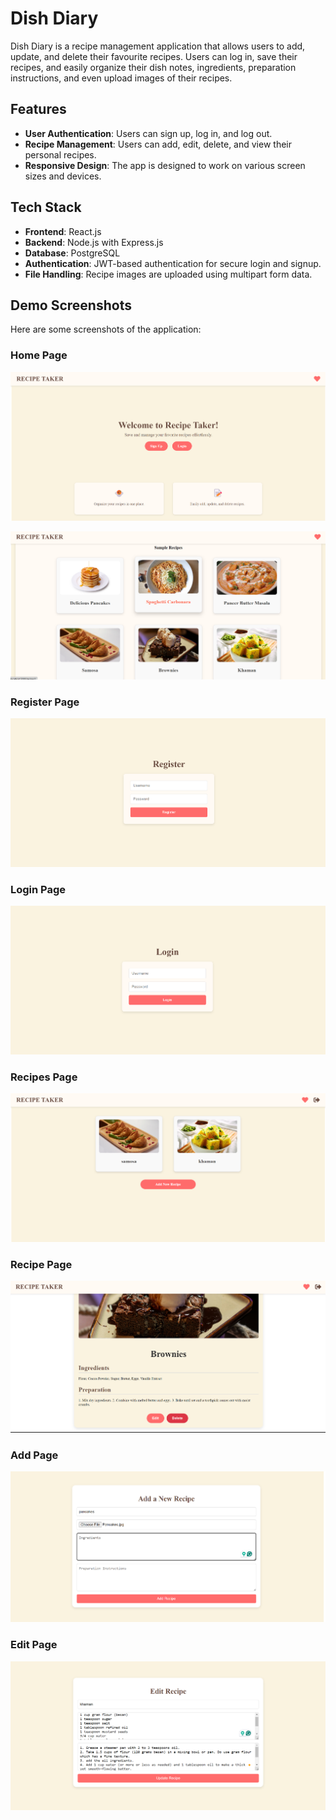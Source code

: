 # Dish Diary

Dish Diary is a recipe management application that allows users to add, update, and delete their favourite recipes. Users can log in, save their recipes, and easily organize their dish notes, ingredients, preparation instructions, and even upload images of their recipes. 

## Features

- **User Authentication**: Users can sign up, log in, and log out.
- **Recipe Management**: Users can add, edit, delete, and view their personal recipes.
- **Responsive Design**: The app is designed to work on various screen sizes and devices.

## Tech Stack

- **Frontend**: React.js
- **Backend**: Node.js with Express.js
- **Database**: PostgreSQL
- **Authentication**: JWT-based authentication for secure login and signup.
- **File Handling**: Recipe images are uploaded using multipart form data.

## Demo Screenshots

Here are some screenshots of the application:

### Home Page
![Home1](https://github.com/vaidika01/Dish-Diary/blob/master/frontend/img/Screenshot%202024-08-15%20000505.png)

![Home2](https://github.com/vaidika01/Dish-Diary/blob/master/frontend/img/Screenshot%202024-08-15%20000608.png)

### Register Page
![Register](https://github.com/vaidika01/Dish-Diary/blob/master/frontend/img/Screenshot%202024-08-15%20000519.png)

### Login Page
![Login](https://github.com/vaidika01/Dish-Diary/blob/master/frontend/img/Screenshot%202024-08-15%20000535.png)

### Recipes Page
![Recipes](https://github.com/vaidika01/Dish-Diary/blob/master/frontend/img/Screenshot%202024-08-15%20001132.png)

### Recipe Page
![Recipel](https://github.com/vaidika01/Dish-Diary/blob/master/frontend/img/Screenshot%202024-08-15%20000640.png)


### Add Page
![Recipes](https://github.com/vaidika01/Dish-Diary/blob/master/frontend/img/Screenshot%202024-08-15%20001322.png)

### Edit Page
![Product Detail](https://github.com/vaidika01/Dish-Diary/blob/master/frontend/img/Screenshot%202024-08-15%20001237.png)

